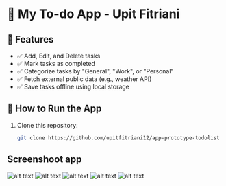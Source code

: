 # 📝 My To-do App - Upit Fitriani

## 🌟 Features

- ✅ Add, Edit, and Delete tasks
- ✅ Mark tasks as completed
- ✅ Categorize tasks by "General", "Work", or "Personal"
- ✅ Fetch external public data (e.g., weather API)
- ✅ Save tasks offline using local storage

## 🔌 How to Run the App

1. Clone this repository:
   ```bash
   git clone https://github.com/upitfitriani12/app-prototype-todolist

## Screenshoot app
![alt text](image.png)
![alt text](image-1.png)
![alt text](image-2.png)
![alt text](image-3.png)
![alt text](image-4.png)